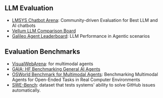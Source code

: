 
## LLM Evaluation

- [LMSYS Chatbot Arena](https://lmarena.ai?leaderboard): Community-driven Evaluation for Best LLM and AI chatbots
- [Vellum LLM Comparison Board](https://www.vellum.ai/llm-leaderboard)
- [Galileo Agent Leaderboard](https://huggingface.co/spaces/galileo-ai/agent-leaderboard): LLM Performance in Agentic scenarios
  
## Evaluation Benchmarks

- [VisualWebArena](https://github.com/web-arena-x/visualwebarena): for multimodal agents
- [GAIA: HF Benchmarking General AI Agents](https://huggingface.co/gaia-benchmark)
- [OSWorld Benchmark for Multimodal Agents](https://os-world.github.io/): Benchmarking Multimodal Agents for Open-Ended Tasks in Real Computer Environments
- [SWE-Bench](https://www.swebench.com/): dataset that tests systems' ability to solve GitHub issues automatically.
